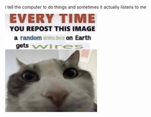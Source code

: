 i tell the computer to do things and sometimes it actually listens to me
<!--START_SECTION:update_image-->
<img src=https://raw.githubusercontent.com/sneakykestrel/sneakykestrel/main/.github/images/wires-wired.jpg height="" width="300" align=left alt=kitty />
<!--END_SECTION:update_image-->

